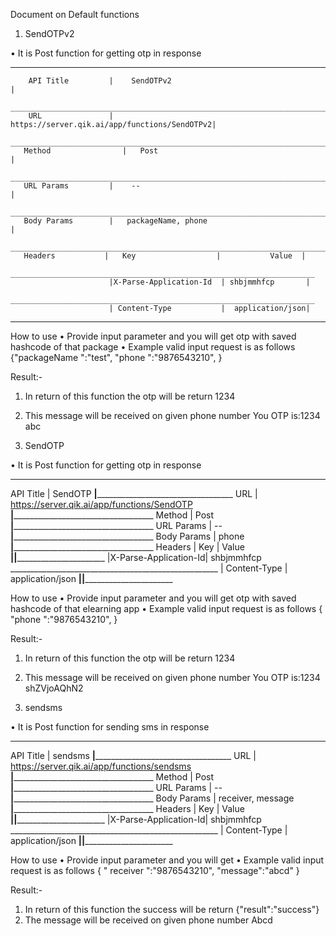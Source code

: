 Document on Default functions
1.	SendOTPv2

•	It is Post function for getting otp in response 
________________________________________________________________________________
        API Title	      |    SendOTPv2                                   |
     ___________________________________________________________________________
        URL	              |   https://server.qik.ai/app/functions/SendOTPv2|
     ___________________________________________________________________________
       Method	             |   Post                                         |
     ___________________________________________________________________________
       URL Params	      |    --                                          |
     ___________________________________________________________________________
       Body Params	      |   packageName, phone                           |
     ___________________________________________________________________________
       Headers	 	     |   Key                  |           Value  |
       ____________________________________________________________________
	                      |X-Parse-Application-Id  | shbjmmhfcp       |		
       ____________________________________________________________________
	                      | Content-Type	       |  application/json|
________________________________________________________________________________
 
  How to use
•	Provide input parameter and you will get otp with saved hashcode of that package
•	Example valid input request is as follows 
      {"packageName ":"test", "phone ":"9876543210",     }


Result:-
1. In return of this function the otp will be return 
1234
2. This message will be received on given phone number 
     You OTP is:1234 abc













2.	SendOTP

•	It is Post function for getting otp in response 

__________________________________________________________________ 
API Title	|    SendOTP
________________|__________________________________________________
URL	        |   https://server.qik.ai/app/functions/SendOTP
________________|___________________________________________________
Method	        |   Post
________________|___________________________________________________
URL Params	|   --
________________|___________________________________________________
Body Params	|  phone
________________|___________________________________________________
Headers	 	|   Key                |           Value 
________________|______________________|____________________________
	        |X-Parse-Application-Id| shbjmmhfcp
		____________________________________________________
	        | Content-Type	       |  application/json
________________|______________________|____________________________
 
  How to use
•	Provide input parameter and you will get otp with saved hashcode of that elearning app
•	Example valid input request is as follows 
      { "phone ":"9876543210",     }



Result:-
1. In return of this function the otp will be return 
1234
2. This message will be received on given phone number You OTP is:1234 shZVjoAQhN2





	







3.	sendsms

•	It is Post function for sending sms in response 
__________________________________________________________________
API Title	|   sendsms
________________|__________________________________________________
URL	        |   https://server.qik.ai/app/functions/sendsms
________________|___________________________________________________
Method	        |   Post
________________|___________________________________________________
URL Params	|   --
________________|___________________________________________________
Body Params	|  receiver, message
________________|___________________________________________________
Headers	 	|   Key                |           Value 
________________|______________________|____________________________
	        |X-Parse-Application-Id| shbjmmhfcp
		____________________________________________________
	        | Content-Type	       |  application/json
________________|______________________|____________________________
 
 
  How to use
•	Provide input parameter and you will get 
•	Example valid input request is as follows 
      { " receiver ":"9876543210",   "message":"abcd"  }



Result:-
1. In return of this function the success will be return 
{"result":"success"}
2. The message will be received on given phone number 
Abcd












